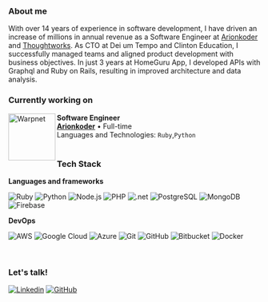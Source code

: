 <h3>About me</h3>

With over 14 years of experience in software development, I have driven an increase of millions in annual revenue as a Software Engineer at [Arionkoder](https://www.arionkoder.com/) and [Thoughtworks](https://www.thoughtworks.com/). As CTO at Dei um Tempo and Clinton Education, I successfully managed teams and aligned product development with business objectives. In just 3 years at HomeGuru App, I developed APIs with Graphql and Ruby on Rails, resulting in improved architecture and data analysis.


<h3>Currently working on</h3>

[<img align="left" width="94px" alt="Warpnet" src="https://github.com/user-attachments/assets/63fd2289-6877-4fe1-b6fb-bdde2ab9d8b1"/>]([https://arionkoder.com/)
**Software Engineer** \
[**Arionkoder**](https://www.arionkoder.com/) • Full-time \
Languages and Technologies: `Ruby`,`Python` \
<br/>

<h3>Tech Stack</h3>

**Languages and frameworks**

![Ruby](https://img.shields.io/badge/Ruby-CC342D?style=for-the-badge&logo=ruby&logoColor=white)
![Python](https://img.shields.io/badge/Python-3776AB?style=for-the-badge&logo=python&logoColor=white)
![Node.js](https://img.shields.io/badge/Node.js-43853D?style=for-the-badge&logo=node.js&logoColor=white)
![PHP](https://img.shields.io/badge/PHP-777BB4?style=for-the-badge&logo=php&logoColor=white)
![.net](https://img.shields.io/badge/.NET-5C2D91?style=for-the-badge&logo=.net&logoColor=white)
![PostgreSQL](https://img.shields.io/badge/PostgreSQL-316192?style=for-the-badge&logo=postgresql&logoColor=white)
![MongoDB](https://img.shields.io/badge/MongoDB-4EA94B?style=for-the-badge&logo=mongodb&logoColor=white)
![Firebase](https://img.shields.io/badge/Firebase-F29D0C?style=for-the-badge&logo=firebase&logoColor=white)


**DevOps**

![AWS](https://img.shields.io/badge/Amazon_AWS-232F3E?style=for-the-badge&logo=amazon-aws&logoColor=white)
![Google Cloud](https://img.shields.io/badge/Google_Cloud-4285F4?style=for-the-badge&logo=google-cloud&logoColor=white)
![Azure](https://img.shields.io/badge/Microsoft_Azure-0089D6?style=for-the-badge&logo=microsoft-azure&logoColor=white)
![Git](https://img.shields.io/badge/Git-E34F26?style=for-the-badge&logo=git&logoColor=white)
![GitHub](https://img.shields.io/badge/GitHub-100000?style=for-the-badge&logo=github&logoColor=white)
![Bitbucket](https://img.shields.io/badge/Bitbucket-330F63?style=for-the-badge&logo=bitbucket&logoColor=white)
![Docker](https://img.shields.io/badge/Docker-2496ED?style=for-the-badge&logo=docker&logoColor=white)

<br/>

<h3>Let's talk!</h3>

[![Linkedin](https://img.shields.io/badge/LinkedIn-0077B5?style=for-the-badge&logo=linkedin&logoColor=white)](https://linkedin.com/in/muriloazevedo)
[![GitHub](https://img.shields.io/badge/GitHub-100000?style=for-the-badge&logo=github&logoColor=white)](https://github.com/muriloazevedo)
